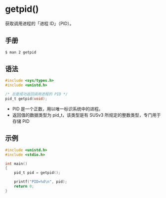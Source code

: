 # getpid()

获取调用进程的「进程 ID」（PID）。

## 手册

```sh
$ man 2 getpid
```

## 语法

```c
#include <sys/types.h>
#include <unistd.h>

/* 总是成功返回调用进程的 PID */
pid_t getpid(void);
```

* PID 是一个正数，用以唯一标识系统中的进程。
* 返回值的数据类型为 pid_t，该类型是有 SUSv3 所规定的整数类型，专门用于存储 PID

## 示例

```c
#include <unistd.h>
#include <stdio.h>

int main()
{
    pid_t pid = getpid();

    printf("PID=%d\n", pid);
    return 0;
}
```